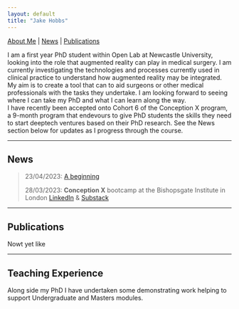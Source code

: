```yaml
---
layout: default
title: "Jake Hobbs"
---
```


[About Me](./about) | [News](./news) | [Publications](./publications)

I am a first year PhD student within Open Lab at Newcastle University, looking into the role that augmented reality can play in medical surgery. I am currently investigating the technologies and processes currently used in clinical practice to understand how augmented reality may be integrated. My aim is to create a tool that can to aid surgeons or other medical professionals with the tasks they undertake. I am looking forward to seeing where I can take my PhD and what I can learn along the way.
<br>
I have recently been accepted onto Cohort 6 of the Conception X program, a 9-month program that endevours to give PhD students the skills they need to start deeptech ventures based on their PhD research. See the News section below for updates as I progress through the course.
<br>
<!-- I also write on Substack weekly about anything and everything I can. -->

---

## News

> 23/04/2023: [A beginning](https://open.substack.com/pub/jacobhobbs1/p/square-one?r=22obpx&utm_campaign=post&utm_medium=email)
>
> 28/03/2023: **Conception X** bootcamp at the Bishopsgate Institute in London [LinkedIn](https://www.linkedin.com/feed/update/urn:li:activity:7051867676494696448/) & [Substack](https://jacobhobbs1.substack.com)

---

## Publications

Nowt yet like

<!-- [See All Publications](./publications) -->

---

## Teaching Experience

Along side my PhD I have undertaken some demonstrating work helping to support Undergraduate and Masters modules. 


